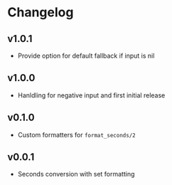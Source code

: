 # Changelog

## v1.0.1

* Provide option for default fallback if input is nil

## v1.0.0

* Hanldling for negative input and first initial release

## v0.1.0

* Custom formatters for `format_seconds/2`

## v0.0.1

* Seconds conversion with set formatting
